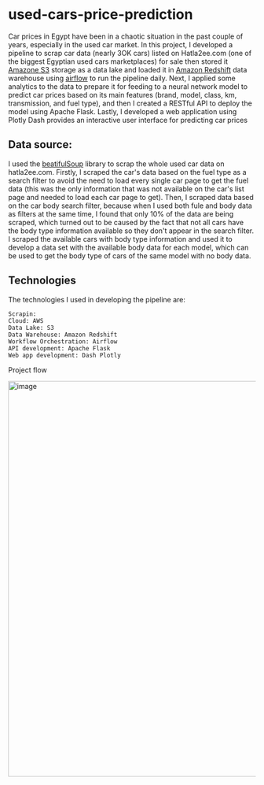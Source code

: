 # used-cars-price-prediction

Car prices in Egypt have been in a chaotic situation in the past couple of years, especially in the used car market. In this project, I developed a pipeline to scrap car data (nearly 3OK cars) listed on Hatla2ee.com (one of the biggest Egyptian used cars marketplaces) for sale then stored it [Amazone S3](https://aws.amazon.com/pm/serv-s3/?trk=3cda67b9-5fb7-4d3f-84e8-40b544661f21&sc_channel=ps&ef_id=EAIaIQobChMIvq6ItaiwggMVmZKDBx0lRQkQEAAYASAAEgIbbfD_BwE:G:s&s_kwcid=AL!4422!3!645208988791!e!!g!!amazon%20s3%20block%20storage!19580264380!143903638463) storage as a data lake and loaded it in [Amazon Redshift](https://aws.amazon.com/redshift/) data warehouse using [airflow](https://airflow.apache.org/docs/apache-airflow/stable/index.html) to run the pipeline daily. Next, I applied some analytics to the data to prepare it for
feeding to a neural network model to predict car prices based on its main
features (brand, model, class, km, transmission, and fuel type), and then I created a RESTful API to deploy the model using Apache Flask. Lastly, I developed a web application using
Plotly Dash provides an interactive user interface for predicting car prices

## Data source:

I used the [beatifulSoup](https://www.crummy.com/software/BeautifulSoup/bs4/doc/) library to scrap the whole used car data on hatla2ee.com. Firstly, I scraped the car's data based on the fuel type as a search filter to avoid the need to load every single car page to get
the fuel data (this was the only information that was not available on the car's list page and needed to load each car page to get). Then, I scraped data based on the car body search filter, because when I used
both fule and body data as filters at the same time, I found that only 10% of the data are being scraped, which turned out to be caused by the fact that not all cars have the body type information available so they don't appear in the search filter.
I scraped the available cars with body type information and used it to develop a data set with the available body data for each model, which can be used to get the body type of cars of the same model with no body data.



## Technologies
The technologies I used in developing the pipeline are:

    Scrapin: 
    Cloud: AWS
    Data Lake: S3
    Data Warehouse: Amazon Redshift
    Workflow Orchestration: Airflow
    API development: Apache Flask
    Web app development: Dash Plotly



Project flow

<img width="804" alt="image" src="https://github.com/aya9aladdin/used-cars-price-prediction/assets/27581535/d484b6db-4141-41da-95a0-157ba826e427">
